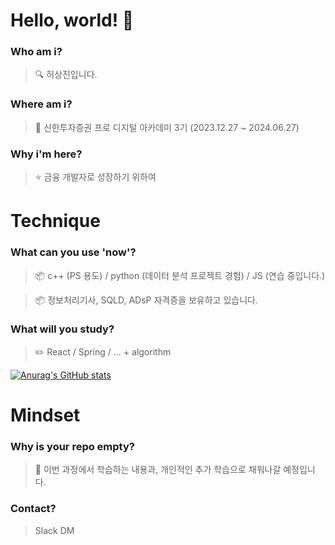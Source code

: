 # Hello, world! 👋

### Who am i? 

>  🔍 허상진입니다.

### Where am i? 

>  🌱 신한투자증권 프로 디지털 아카데미 3기 (2023.12.27 ~ 2024.06.27)

### Why i'm here? 

>  ⭐ 금융 개발자로 성장하기 위하여 

# Technique

### What can you use 'now'?

>  📦 c++ (PS 용도) / python (데이터 분석 프로젝트 경험) / JS (연습 중입니다.)

>  📦 정보처리기사, SQLD, ADsP 자격증을 보유하고 있습니다.

### What will you study?

>  ✏️ React / Spring / ... + algorithm

[![Anurag's GitHub stats](https://github-readme-stats.vercel.app/api?username=bookeers)](https://github.com/anuraghazra/github-readme-stats)

# Mindset

### Why is your repo empty?

>  💭 이번 과정에서 학습하는 내용과, 개인적인 추가 학습으로 채워나갈 예정입니다.

### Contact?

> Slack DM
